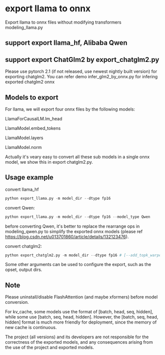 # export llama to onnx
Export llama to onnx files without modifying transformers modeling_llama.py

## support export llama_hf, Alibaba Qwen

## support export ChatGlm2 by export_chatglm2.py
Please use pytorch 2.1 (if not released, use newest nightly built version) for exporting chatglm2.
You can refer demo infer_glm2_by_onnx.py for infering exported chatglm2 onnx

## Models to export

For llama, we will export four onnx files by the following models:

LlamaForCausalLM.lm_head

LlamaModel.embed_tokens

LlamaModel.layers

LlamaModel.norm

Actually it's veary easy to convert all these sub models in a single onnx model, we show this in export chatglm2.py.


## Usage example

convert llama_hf
```python
python export_llama.py -m model_dir --dtype fp16
```

convert Qwen:
```python
python export_llama.py -m model_dir --dtype fp16 --model_type Qwen
```
before converting Qwen, it's better to replace the rearrange ops in modeling_qwen.py to simplify the exported onnx models (please ref https://blog.csdn.net/u013701860/article/details/132123476). 

convert chatglm2:
```python
python export_chatglm2.py -m model_dir --dtype fp16 # [--add_topk_warper 1]
```

Some other arguments can be used to configure the export, such as the opset, output dirs.



## Note

Please uninstall/disable FlashAttention (and maybe xformers) before model conversion.

For kv_cache, some models use the format of [batch, head, seq, hidden], while some use [batch, seq, head, hidden]. However, the [batch, seq, head, hidden] format is much more friendly for deployment, since the memory of new cache is continuous.

The project (all versions) and its developers are not responsible for the correctness of the exported models, and any consequences arising from the use of the project and exported models.

